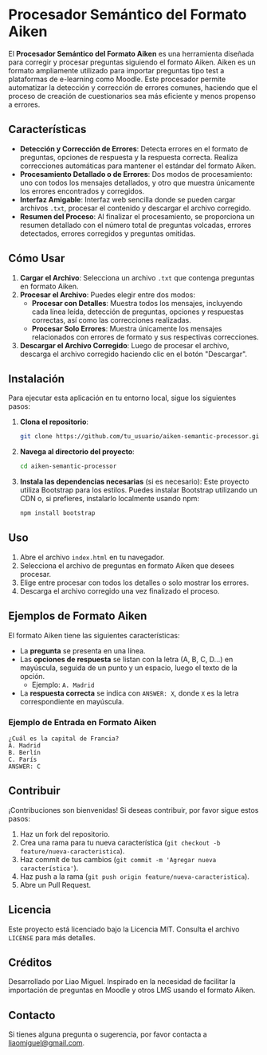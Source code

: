 # Procesador Semántico del Formato Aiken

El **Procesador Semántico del Formato Aiken** es una herramienta diseñada para corregir y procesar preguntas siguiendo el formato Aiken. Aiken es un formato ampliamente utilizado para importar preguntas tipo test a plataformas de e-learning como Moodle. Este procesador permite automatizar la detección y corrección de errores comunes, haciendo que el proceso de creación de cuestionarios sea más eficiente y menos propenso a errores.

## Características
- **Detección y Corrección de Errores**: Detecta errores en el formato de preguntas, opciones de respuesta y la respuesta correcta. Realiza correcciones automáticas para mantener el estándar del formato Aiken.
- **Procesamiento Detallado o de Errores**: Dos modos de procesamiento: uno con todos los mensajes detallados, y otro que muestra únicamente los errores encontrados y corregidos.
- **Interfaz Amigable**: Interfaz web sencilla donde se pueden cargar archivos `.txt`, procesar el contenido y descargar el archivo corregido.
- **Resumen del Proceso**: Al finalizar el procesamiento, se proporciona un resumen detallado con el número total de preguntas volcadas, errores detectados, errores corregidos y preguntas omitidas.

## Cómo Usar
1. **Cargar el Archivo**: Selecciona un archivo `.txt` que contenga preguntas en formato Aiken.
2. **Procesar el Archivo**: Puedes elegir entre dos modos:
   - **Procesar con Detalles**: Muestra todos los mensajes, incluyendo cada línea leída, detección de preguntas, opciones y respuestas correctas, así como las correcciones realizadas.
   - **Procesar Solo Errores**: Muestra únicamente los mensajes relacionados con errores de formato y sus respectivas correcciones.
3. **Descargar el Archivo Corregido**: Luego de procesar el archivo, descarga el archivo corregido haciendo clic en el botón "Descargar".

## Instalación
Para ejecutar esta aplicación en tu entorno local, sigue los siguientes pasos:

1. **Clona el repositorio**:
   ```bash
   git clone https://github.com/tu_usuario/aiken-semantic-processor.git
   ```
2. **Navega al directorio del proyecto**:
   ```bash
   cd aiken-semantic-processor
   ```
3. **Instala las dependencias necesarias** (si es necesario):
   Este proyecto utiliza Bootstrap para los estilos. Puedes instalar Bootstrap utilizando un CDN o, si prefieres, instalarlo localmente usando npm:
   ```bash
   npm install bootstrap
   ```

## Uso
1. Abre el archivo `index.html` en tu navegador.
2. Selecciona el archivo de preguntas en formato Aiken que desees procesar.
3. Elige entre procesar con todos los detalles o solo mostrar los errores.
4. Descarga el archivo corregido una vez finalizado el proceso.

## Ejemplos de Formato Aiken
El formato Aiken tiene las siguientes características:
- La **pregunta** se presenta en una línea.
- Las **opciones de respuesta** se listan con la letra (A, B, C, D…) en mayúscula, seguida de un punto y un espacio, luego el texto de la opción.
  - Ejemplo: `A. Madrid`
- La **respuesta correcta** se indica con `ANSWER: X`, donde `X` es la letra correspondiente en mayúscula.

### Ejemplo de Entrada en Formato Aiken
```
¿Cuál es la capital de Francia?
A. Madrid
B. Berlín
C. París
ANSWER: C
```

## Contribuir
¡Contribuciones son bienvenidas! Si deseas contribuir, por favor sigue estos pasos:
1. Haz un fork del repositorio.
2. Crea una rama para tu nueva característica (`git checkout -b feature/nueva-caracteristica`).
3. Haz commit de tus cambios (`git commit -m 'Agregar nueva característica'`).
4. Haz push a la rama (`git push origin feature/nueva-caracteristica`).
5. Abre un Pull Request.

## Licencia
Este proyecto está licenciado bajo la Licencia MIT. Consulta el archivo `LICENSE` para más detalles.

## Créditos
Desarrollado por Liao Miguel. Inspirado en la necesidad de facilitar la importación de preguntas en Moodle y otros LMS usando el formato Aiken.

## Contacto
Si tienes alguna pregunta o sugerencia, por favor contacta a liaomiguel@gmail.com.
